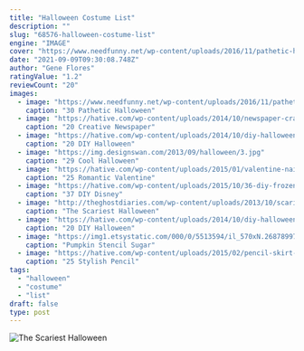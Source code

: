 ```yaml
---
title: "Halloween Costume List"
description: ""
slug: "68576-halloween-costume-list"
engine: "IMAGE"
cover: "https://www.needfunny.net/wp-content/uploads/2016/11/pathetic-halloween-costumes-24.jpg"
date: "2021-09-09T09:30:08.748Z"
author: "Gene Flores"
ratingValue: "1.2"
reviewCount: "20"
images:
  - image: "https://www.needfunny.net/wp-content/uploads/2016/11/pathetic-halloween-costumes-24.jpg"
    caption: "30 Pathetic Halloween"
  - image: "https://hative.com/wp-content/uploads/2014/10/newspaper-craft-fashion-ideas/7-creative-newspaper-craft-fashion-ideas.jpg"
    caption: "20 Creative Newspaper"
  - image: "https://hative.com/wp-content/uploads/2014/10/diy-halloween-mask-crafts/9-cardboard-gargoyle-mask.jpg"
    caption: "20 DIY Halloween"
  - image: "https://img.designswan.com/2013/09/halloween/3.jpg"
    caption: "29 Cool Halloween"
  - image: "https://hative.com/wp-content/uploads/2015/01/valentine-nail-designs/4-romantic-valentine-nail-designs.jpg"
    caption: "25 Romantic Valentine"
  - image: "https://hative.com/wp-content/uploads/2015/10/36-diy-frozen-crafts.jpg"
    caption: "37 DIY Disney"
  - image: "http://theghostdiaries.com/wp-content/uploads/2013/10/scariest-costume-ever.jpg"
    caption: "The Scariest Halloween"
  - image: "https://hative.com/wp-content/uploads/2014/10/diy-halloween-mask-crafts/8-crochet-mask.jpg"
    caption: "20 DIY Halloween"
  - image: "https://img1.etsystatic.com/000/0/5513594/il_570xN.268789975.jpg"
    caption: "Pumpkin Stencil Sugar"
  - image: "https://hative.com/wp-content/uploads/2015/02/pencil-skirt-ideas/7-stylish-pencil-skirt-ideas.jpg"
    caption: "25 Stylish Pencil"
tags:
  - "halloween"
  - "costume"
  - "list"
draft: false
type: post
---
```



![The Scariest Halloween](http://theghostdiaries.com/wp-content/uploads/2013/10/scariest-costume-ever.jpg "The Scariest Halloween")


<!--inArticleAds-->

<!--galleryOne-->


<!--inArticleAds-->

<!--galleryTwo-->


<!--galleryThree-->

